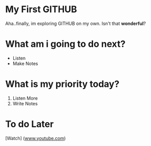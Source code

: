 # My First GITHUB

Aha..finally, im exploring GITHUB on my own. Isn't that **wonderful**?

# What am i going to do **next**?

-  Listen
-  Make Notes

# What is my priority today?

1.  Listen More
2.  Write Notes

# To do Later

[Watch] (www.youtube.com)
